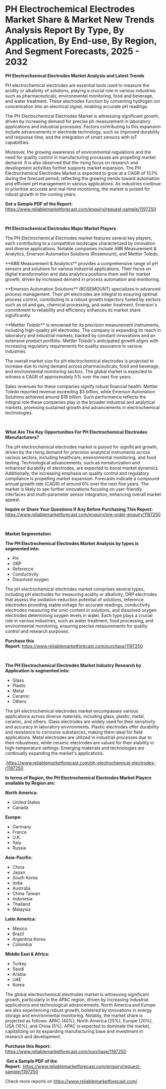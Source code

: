 <p><h1>PH Electrochemical Electrodes Market Share & Market New Trends Analysis Report By Type, By Application, By End-use, By Region, And Segment Forecasts, 2025 - 2032</h1></p><p><strong>PH Electrochemical Electrodes Market Analysis and Latest Trends</strong></p>
<p><p>PH electrochemical electrodes are essential tools used to measure the acidity or alkalinity of solutions, playing a crucial role in various industries such as pharmaceuticals, environmental monitoring, food and beverage, and water treatment. These electrodes function by converting hydrogen ion concentration into an electrical signal, enabling accurate pH readings.</p><p>The PH Electrochemical Electrodes Market is witnessing significant growth, driven by increasing demand for precise ph measurement in laboratory applications and industrial processes. Factors contributing to this expansion include advancements in electrode technology, such as improved durability and response time, and the integration of smart sensors with IoT capabilities.</p><p>Moreover, the growing awareness of environmental regulations and the need for quality control in manufacturing processes are propelling market demand. It is also observed that the rising focus on research and development activities further supports market expansion. The PH Electrochemical Electrodes Market is expected to grow at a CAGR of 13.1% during the forecast period, reflecting the growing trends toward automation and efficient pH management in various applications. As industries continue to prioritize accurate and real-time monitoring, the market is poised for robust growth in the coming years.</p></p>
<p><strong>Get a Sample PDF of the Report:&nbsp;</strong> <a href="https://www.reliablemarketforecast.com/enquiry/request-sample/1197250?utm_campaign=3307&utm_medium=2&utm_source=Github&utm_content=ia&utm_term=07042025&utm_id=ph-electrochemical-electrodes">https://www.reliablemarketforecast.com/enquiry/request-sample/1197250</a></p>
<p>&nbsp;</p>
<p><strong>PH Electrochemical Electrodes Major Market Players</strong></p>
<p><p>The PH Electrochemical Electrodes market features several key players, each contributing to a competitive landscape characterized by innovation and diverse applications. Notable companies include ABB Measurement & Analytics, Emerson Automation Solutions (Rosemount), and Mettler Toledo.</p><p>**ABB Measurement & Analytics** provides a comprehensive range of pH sensors and solutions for various industrial applications. Their focus on digital transformation and data analytics positions them well for market growth, driven by increased demand in process automation and monitoring.</p><p>**Emerson Automation Solutions** (ROSEMOUNT) specializes in advanced process management. Their pH electrodes are integral to ensuring optimal process control, contributing to a robust growth trajectory fueled by sectors such as oil and gas, chemical processing, and water treatment. Emerson's commitment to reliability and efficiency enhances its market share significantly.</p><p>**Mettler Toledo** is renowned for its precision measurement instruments, including high-quality pH electrodes. The company is expanding its reach in laboratory and industrial markets, backed by constant innovations and an extensive product portfolio. Mettler Toledo's anticipated growth aligns with increasing regulatory requirements for quality assurance in various industries.</p><p>The overall market size for pH electrochemical electrodes is projected to increase due to rising demand across pharmaceuticals, food and beverage, and environmental monitoring sectors. The global market is expected to witness a CAGR of approximately 5% over the next five years.</p><p>Sales revenues for these companies signify robust financial health: Mettler Toledo reported revenue exceeding $3 billion, while Emerson Automation Solutions achieved around $18 billion. Such performance reflects the integral role these companies play in the broader industrial and analytical markets, promising sustained growth and advancements in electrochemical technologies.</p></p>
<p>&nbsp;</p>
<p><strong>What Are The Key Opportunities For PH Electrochemical Electrodes Manufacturers?</strong></p>
<p><p>The pH electrochemical electrodes market is poised for significant growth, driven by the rising demand for precision analytical instruments across various sectors, including healthcare, environmental monitoring, and food testing. Technological advancements, such as miniaturization and enhanced durability of electrodes, are expected to boost market dynamics. Additionally, the increasing emphasis on quality control and regulatory compliance is propelling market expansion. Forecasts indicate a compound annual growth rate (CAGR) of around 6% over the next five years. The market is likely to see further innovations focusing on user-friendly interfaces and multi-parameter sensor integration, enhancing overall market appeal.</p></p>
<p><strong>Inquire or Share Your Questions If Any Before Purchasing This Report:</strong> <a href="https://www.reliablemarketforecast.com/enquiry/pre-order-enquiry/1197250?utm_campaign=3307&utm_medium=2&utm_source=Github&utm_content=ia&utm_term=07042025&utm_id=ph-electrochemical-electrodes">https://www.reliablemarketforecast.com/enquiry/pre-order-enquiry/1197250</a></p>
<p>&nbsp;</p>
<p><strong>Market Segmentation</strong></p>
<p><strong>The PH Electrochemical Electrodes Market Analysis by types is segmented into:</strong></p>
<p><ul><li>PH</li><li>ORP</li><li>Reference</li><li>Conductivity</li><li>Dissolved oxygen</li></ul></p>
<p><p>The pH electrochemical electrodes market comprises several types, including pH electrodes for measuring acidity or alkalinity, ORP electrodes that assess the oxidation-reduction potential of solutions, reference electrodes providing stable voltage for accurate readings, conductivity electrodes measuring the ionic content in solutions, and dissolved oxygen electrodes determining oxygen levels in water. Each type plays a crucial role in various industries, such as water treatment, food processing, and environmental monitoring, ensuring precise measurements for quality control and research purposes.</p></p>
<p><strong>Purchase this Report:&nbsp;</strong><a href="https://www.reliablemarketforecast.com/purchase/1197250?utm_campaign=3307&utm_medium=2&utm_source=Github&utm_content=ia&utm_term=07042025&utm_id=ph-electrochemical-electrodes">https://www.reliablemarketforecast.com/purchase/1197250</a></p>
<p>&nbsp;</p>
<p><strong>The PH Electrochemical Electrodes Market Industry Research by Application is segmented into:</strong></p>
<p><ul><li>Glass</li><li>Plastic</li><li>Metal</li><li>Ceramic</li><li>Others</li></ul></p>
<p><p>The pH electrochemical electrodes market encompasses various applications across diverse materials, including glass, plastic, metal, ceramic, and others. Glass electrodes are widely used for their sensitivity and accuracy in laboratory environments. Plastic electrodes offer durability and resistance to corrosive substances, making them ideal for field applications. Metal electrodes are utilized in industrial processes due to their robustness, while ceramic electrodes are valued for their stability in high-temperature settings. Emerging materials and technologies are continually expanding the market's applications.</p></p>
<p><a href="https://www.reliablemarketforecast.com/ph-electrochemical-electrodes-r1197250?utm_campaign=3307&utm_medium=2&utm_source=Github&utm_content=ia&utm_term=07042025&utm_id=ph-electrochemical-electrodes">&nbsp;https://www.reliablemarketforecast.com/ph-electrochemical-electrodes-r1197250</a></p>
<p><strong>In terms of Region, the PH Electrochemical Electrodes Market Players available by Region are:</strong></p>
<p>
    <p> <strong> North America: </strong>
        <ul>
            <li>United States</li>
            <li>Canada</li>
        </ul>
        </p> 
    <p> <strong> Europe: </strong>
        <ul>
            <li>Germany</li>
            <li>France</li>
            <li>U.K.</li>
            <li>Italy</li>
            <li>Russia</li>
        </ul>
        </p> 
    <p> <strong> Asia-Pacific: </strong>
        <ul>
            <li>China</li>
            <li>Japan</li>
            <li>South Korea</li>
            <li>India</li>
            <li>Australia</li>
            <li>China Taiwan</li>
            <li>Indonesia</li>
            <li>Thailand</li>
            <li>Malaysia</li>
        </ul>
        </p> 
    <p> <strong> Latin America: </strong>
        <ul>
            <li>Mexico</li>
            <li>Brazil</li>
            <li>Argentina Korea</li>
            <li>Colombia</li>
        </ul>
        </p> 
    <p> <strong> Middle East & Africa: </strong>
        <ul>
            <li>Turkey</li>
            <li>Saudi</li>
            <li>Arabia</li>
            <li>UAE</li>
            <li>Korea</li>
        </ul>
    </p>
    </p>
<p><p>The global electrochemical electrodes market is witnessing significant growth, particularly in the APAC region, driven by increasing industrial applications and technological advancements. North America and Europe are also experiencing robust growth, bolstered by innovations in energy storage and environmental monitoring. Notably, the market share is projected as follows: APAC (40%), North America (25%), Europe (20%), USA (10%), and China (5%). APAC is expected to dominate the market, capitalizing on its expanding manufacturing base and investment in research and development.</p></p>
<p><strong>Purchase this Report: </strong><a href="https://www.reliablemarketforecast.com/purchase/1197250?utm_campaign=3307&utm_medium=2&utm_source=Github&utm_content=ia&utm_term=07042025&utm_id=ph-electrochemical-electrodes">https://www.reliablemarketforecast.com/purchase/1197250</a></p>
<p>&nbsp;<strong>Get a Sample PDF of the Report:&nbsp;&nbsp;</strong><a href="https://www.reliablemarketforecast.com/enquiry/request-sample/1197250?utm_campaign=3307&utm_medium=2&utm_source=Github&utm_content=ia&utm_term=07042025&utm_id=ph-electrochemical-electrodes">https://www.reliablemarketforecast.com/enquiry/request-sample/1197250</a></p>
<p><strong></strong></p>
<p>Check more reports on <a href="https://www.reliablemarketforecast.com/?utm_campaign=3307&utm_medium=2&utm_source=Github&utm_content=ia&utm_term=07042025&utm_id=ph-electrochemical-electrodes">https://www.reliablemarketforecast.com/</a></p>